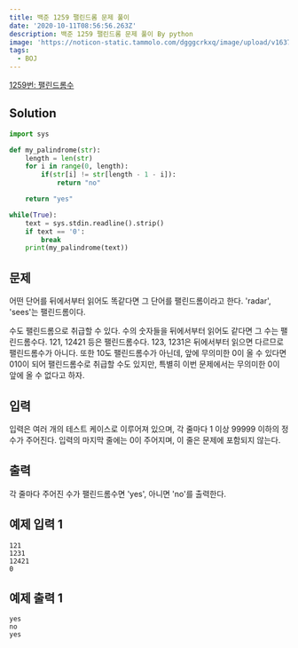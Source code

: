 ```yaml
---
title: 백준 1259 팰린드롬 문제 풀이
date: '2020-10-11T08:56:56.263Z'
description: 백준 1259 팰린드롬 문제 풀이 By python
image: 'https://noticon-static.tammolo.com/dgggcrkxq/image/upload/v1637071227/tlog/cover/boj_aghn0u.png'
tags:
  - BOJ
---
```


[1259번: 팰린드롬수](https://www.acmicpc.net/problem/1259)

## Solution

```python
import sys

def my_palindrome(str):
    length = len(str)
    for i in range(0, length):
        if(str[i] != str[length - 1 - i]):
            return "no"

    return "yes"

while(True):
    text = sys.stdin.readline().strip()
    if text == '0':
        break
    print(my_palindrome(text))
```

## 문제

어떤 단어를 뒤에서부터 읽어도 똑같다면 그 단어를 팰린드롬이라고 한다. 'radar', 'sees'는 팰린드롬이다.

수도 팰린드롬으로 취급할 수 있다. 수의 숫자들을 뒤에서부터 읽어도 같다면 그 수는 팰린드롬수다. 121, 12421 등은 팰린드롬수다. 123, 1231은 뒤에서부터 읽으면 다르므로 팰린드롬수가 아니다. 또한 10도 팰린드롬수가 아닌데, 앞에 무의미한 0이 올 수 있다면 010이 되어 팰린드롬수로 취급할 수도 있지만, 특별히 이번 문제에서는 무의미한 0이 앞에 올 수 없다고 하자.

## 입력

입력은 여러 개의 테스트 케이스로 이루어져 있으며, 각 줄마다 1 이상 99999 이하의 정수가 주어진다. 입력의 마지막 줄에는 0이 주어지며, 이 줄은 문제에 포함되지 않는다.

## 출력

각 줄마다 주어진 수가 팰린드롬수면 'yes', 아니면 'no'를 출력한다.

## 예제 입력 1

```
121
1231
12421
0
```

## 예제 출력 1

```
yes
no
yes
```
